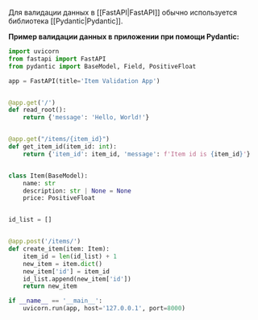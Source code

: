 Для валидации данных в [[FastAPI|FastAPI]] обычно используется библиотека [[Pydantic|Pydantic]].

**Пример валидации данных в приложении при помощи Pydantic:**

```Python
import uvicorn
from fastapi import FastAPI
from pydantic import BaseModel, Field, PositiveFloat

app = FastAPI(title='Item Validation App')


@app.get('/')
def read_root():
    return {'message': 'Hello, World!'}


@app.get("/items/{item_id}")
def get_item_id(item_id: int):
    return {'item_id': item_id, 'message': f'Item id is {item_id}'}


class Item(BaseModel):
    name: str
    description: str | None = None
    price: PositiveFloat


id_list = []


@app.post('/items/')
def create_item(item: Item):
    item_id = len(id_list) + 1
    new_item = item.dict()
    new_item['id'] = item_id
    id_list.append(new_item['id'])
    return new_item

if __name__ == '__main__':
    uvicorn.run(app, host='127.0.0.1', port=8000)

```
